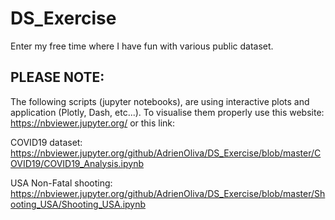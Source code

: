 # DS_Exercise
Enter my free time where I have fun with various public dataset.
## PLEASE NOTE: 
The following scripts (jupyter notebooks), are using interactive plots and application (Plotly, Dash, etc...). To visualise them properly use this website: https://nbviewer.jupyter.org/
or this link:

COVID19 dataset: https://nbviewer.jupyter.org/github/AdrienOliva/DS_Exercise/blob/master/COVID19/COVID19_Analysis.ipynb

USA Non-Fatal shooting: https://nbviewer.jupyter.org/github/AdrienOliva/DS_Exercise/blob/master/Shooting_USA/Shooting_USA.ipynb
